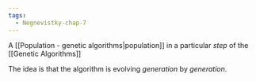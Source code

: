 ```yaml
---
tags:
  - Negnevistky-chap-7
---
```

A [[Population - genetic algorithms|population]] in a particular *step* of the [[Genetic Algorithms]]

The idea is that the algorithm is evolving *generation* by *generation*.